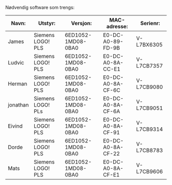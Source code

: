 Nødvendig software som trengs:

| Navn: |  Utstyr:      | Versjon:          | MAC-adresse:  |Serienr: |
|------------------|--------------------|-----------|----------------------------|----------- |
| James | Siemens LOGO! PLS | 6ED1052-1MD08-0BA0 | E0-DC-A0-89-FD-9B | V-L7BX6305 |
| Ludvic | Siemens LOGO! PLS | 6ED1052-1MD08-0BA0 | E0-DC-A0-8A-CC-E1 | V-L7CB7357 |
| Herman | Siemens LOGO! PLS | 6ED1052-1MD08-0BA0 | E0-DC-A0-8A-CF-6C | V-L7CB9080 |
| jonathan | Siemens LOGO! PLs | 6ED1052-1MD08-0BA0 | E0-DC-A0-8A-CF-6A | V-L7CB9051 |
| Eivind | Siemens LOGO! PLS | 6ED1052-1MD08-0BA0 | E0-DC-A0-8A-CF-91 | V-L7CB9314 |
| Dorde | Siemens LOGO! PLS | 6ED1052-1MD08-0BA0 | E0-DC-A0-8A-CF-22 | V-L7CB8783 |
| Mats  | Siemens LOGO! PLS | 6ED1052-1MD08-0BA0 | E0-DC-A0-8A-CF-E1 | V-L7CB9606 |
